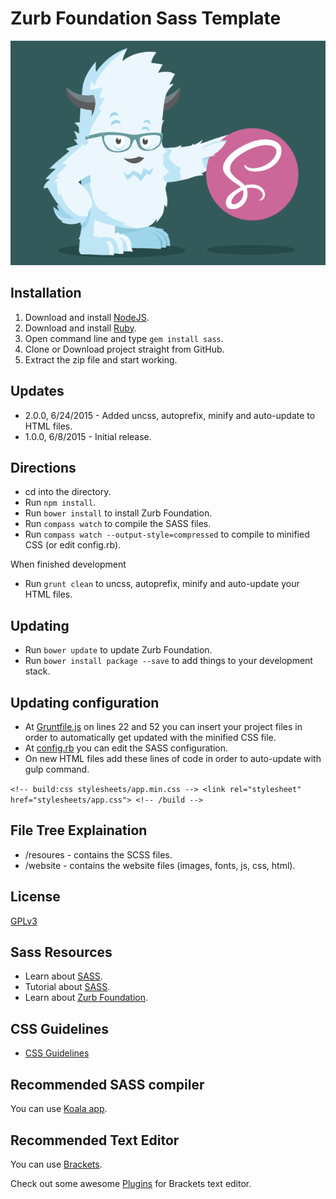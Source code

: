 # Zurb Foundation Sass Template

![Zurb Foundation Sass Template](website/images/zurbsass.png)

## Installation
1. Download and install [NodeJS](https://nodejs.org/).
2. Download and install [Ruby](https://www.ruby-lang.org/en/).
3. Open command line and type `gem install sass`.
4. Clone or Download project straight from GitHub.
5. Extract the zip file and start working.

## Updates
* 2.0.0, 6/24/2015 - Added uncss, autoprefix, minify and auto-update to HTML files.
* 1.0.0, 6/8/2015 - Initial release.

## Directions
* cd into the directory.
* Run `npm install`.
* Run `bower install` to install Zurb Foundation.
* Run `compass watch` to compile the SASS files.
* Run `compass watch --output-style=compressed` to compile to minified CSS (or edit config.rb).

When finished development
* Run `grunt clean` to uncss, autoprefix, minify and auto-update your HTML files.

## Updating
* Run `bower update` to update Zurb Foundation.
* Run `bower install package --save` to add things to your development stack.

## Updating configuration
* At [Gruntfile.js](https://github.com/GBratsos/Zurb-Foundation-SASS/blob/master/Gruntfile.js) on lines 22 and 52 you can insert your project files in order to automatically get updated with the minified CSS file.
* At [config.rb](https://github.com/GBratsos/Zurb-Foundation-SASS/blob/master/config.rb) you can edit the SASS configuration.
* On new HTML files add these lines of code in order to auto-update with gulp command.

`<!-- build:css stylesheets/app.min.css -->
    <link rel="stylesheet" href="stylesheets/app.css">
    <!-- /build -->`

## File Tree Explaination
* /resoures - contains the SCSS files.
* /website - contains the website files (images, fonts, js, css, html).

## License
[GPLv3](LICENSE)

## Sass Resources
* Learn about [SASS](http://sass-lang.com/guide).
* Tutorial about [SASS](http://leveluptuts.com/tutorials/sass-tutorials).
* Learn about [Zurb Foundation](http://foundation.zurb.com/).

## CSS Guidelines
* [CSS Guidelines](http://cssguidelin.es/)

## Recommended SASS compiler
You can use [Koala app](http://koala-app.com/).

## Recommended Text Editor
You can use [Brackets](http://brackets.io/).

Check out some awesome [Plugins](https://github.com/GBratsos/brackets-zurb-foundation) for Brackets text editor.

